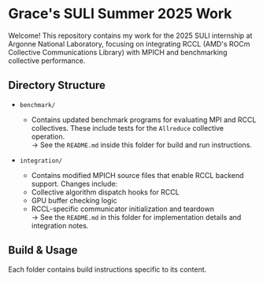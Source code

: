 # Grace's SULI Summer 2025 Work

Welcome! This repository contains my work for the 2025 SULI internship at Argonne National Laboratory, focusing on integrating RCCL (AMD's ROCm Collective Communications Library) with MPICH and benchmarking collective performance.

## Directory Structure

- `benchmark/`  
  - Contains updated benchmark programs for evaluating MPI and RCCL collectives. These include tests for the `Allreduce` collective operation.  
  → See the `README.md` inside this folder for build and run instructions.

- `integration/`  
  - Contains modified MPICH source files that enable RCCL backend support. Changes include:
  - Collective algorithm dispatch hooks for RCCL
  - GPU buffer checking logic
  - RCCL-specific communicator initialization and teardown  
  → See the `README.md` in this folder for implementation details and integration notes.


## Build & Usage

Each folder contains build instructions specific to its content.
